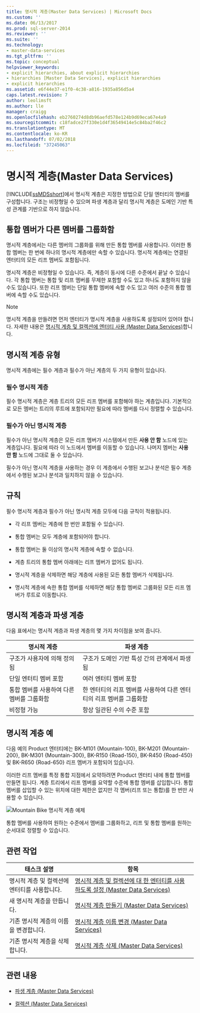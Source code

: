 ```yaml
---
title: 명시적 계층(Master Data Services) | Microsoft Docs
ms.custom: ''
ms.date: 06/13/2017
ms.prod: sql-server-2014
ms.reviewer: ''
ms.suite: ''
ms.technology:
- master-data-services
ms.tgt_pltfrm: ''
ms.topic: conceptual
helpviewer_keywords:
- explicit hierarchies, about explicit hierarchies
- hierarchies [Master Data Services], explicit hierarchies
- explicit hierarchies
ms.assetid: e6f44e37-e1f0-4c38-a816-1935a856d5a4
caps.latest.revision: 7
author: leolimsft
ms.author: lle
manager: craigg
ms.openlocfilehash: eb2760274d8db96aefd578e124b9d69eca67e4a9
ms.sourcegitcommit: c18fadce27f330e1d4f36549414e5c84ba2f46c2
ms.translationtype: MT
ms.contentlocale: ko-KR
ms.lasthandoff: 07/02/2018
ms.locfileid: "37245063"
---
```

# <a name="explicit-hierarchies-master-data-services"></a>명시적 계층(Master Data Services)
  [!INCLUDE[ssMDSshort](../includes/ssmdsshort-md.md)]에서 명시적 계층은 지정한 방법으로 단일 엔터티의 멤버를 구성합니다. 구조는 비정형일 수 있으며 파생 계층과 달리 명시적 계층은 도메인 기반 특성 관계를 기반으로 하지 않습니다.  
  
## <a name="consolidated-members-group-other-members"></a>통합 멤버가 다른 멤버를 그룹화함  
 명시적 계층에서는 다른 멤버의 그룹화를 위해 만든 통합 멤버를 사용합니다. 이러한 통합 멤버는 한 번에 하나의 명시적 계층에만 속할 수 있습니다. 명시적 계층에는 연결된 엔터티의 모든 리프 멤버도 포함됩니다.  
  
 명시적 계층은 비정형일 수 있습니다. 즉, 계층이 동시에 다른 수준에서 끝날 수 있습니다. 각 통합 멤버는 통합 및 리프 멤버를 무제한 포함할 수도 있고 하나도 포함하지 않을 수도 있습니다. 또한 리프 멤버는 단일 통합 멤버에 속할 수도 있고 여러 수준의 통합 멤버에 속할 수도 있습니다.  
  
> [!NOTE]  
>  명시적 계층을 만들려면 먼저 엔터티가 명시적 계층을 사용하도록 설정되어 있어야 합니다. 자세한 내용은 [명시적 계층 및 컬렉션에 엔터티 사용 &#40;Master Data Services&#41;](enable-an-entity-for-explicit-hierarchies-and-collections-master-data-services.md)합니다.  
  
## <a name="types-of-explicit-hierarchies"></a>명시적 계층 유형  
 명시적 계층에는 필수 계층과 필수가 아닌 계층의 두 가지 유형이 있습니다.  
  
### <a name="mandatory-explicit-hierarchy"></a>필수 명시적 계층  
 필수 명시적 계층은 계층 트리의 모든 리프 멤버를 포함해야 하는 계층입니다. 기본적으로 모든 멤버는 트리의 루트에 포함되지만 필요에 따라 멤버를 다시 정렬할 수 있습니다.  
  
### <a name="non-mandatory-explicit-hierarchy"></a>필수가 아닌 명시적 계층  
 필수가 아닌 명시적 계층은 모든 리프 멤버가 시스템에서 만든 **사용 안 함** 노드에 있는 계층입니다. 필요에 따라 이 노드에서 멤버를 이동할 수 있습니다. 나머지 멤버는 **사용 안 함** 노드에 그대로 둘 수 있습니다.  
  
 필수가 아닌 명시적 계층을 사용하는 경우 이 계층에서 수행된 보고나 분석은 필수 계층에서 수행된 보고나 분석과 일치하지 않을 수 있습니다.  
  
## <a name="rules"></a>규칙  
 필수 명시적 계층과 필수가 아닌 명시적 계층 모두에 다음 규칙이 적용됩니다.  
  
-   각 리프 멤버는 계층에 한 번만 포함될 수 있습니다.  
  
-   통합 멤버는 모두 계층에 포함되어야 합니다.  
  
-   통합 멤버는 둘 이상의 명시적 계층에 속할 수 없습니다.  
  
-   계층 트리의 통합 멤버 아래에는 리프 멤버가 없어도 됩니다.  
  
-   명시적 계층을 삭제하면 해당 계층에 사용된 모든 통합 멤버가 삭제됩니다.  
  
-   명시적 계층에 속한 통합 멤버를 삭제하면 해당 통합 멤버로 그룹화된 모든 리프 멤버가 루트로 이동합니다.  
  
## <a name="explicit-hierarchies-versus-derived-hierarchies"></a>명시적 계층과 파생 계층  
 다음 표에서는 명시적 계층과 파생 계층의 몇 가지 차이점을 보여 줍니다.  
  
|명시적 계층|파생 계층|  
|--------------------------|-------------------------|  
|구조가 사용자에 의해 정의됨|구조가 도메인 기반 특성 간의 관계에서 파생됨|  
|단일 엔터티 멤버 포함|여러 엔터티 멤버 포함|  
|통합 멤버를 사용하여 다른 멤버를 그룹화함|한 엔터티의 리프 멤버를 사용하여 다른 엔터티의 리프 멤버를 그룹화함|  
|비정형 가능|항상 일관된 수의 수준 포함|  
  
## <a name="explicit-hierarchy-example"></a>명시적 계층 예  
 다음 예의 Product 엔터티에는 BK-M101 {Mountain-100}, BK-M201 {Mountain-200}, BK-M301 {Mountain-300}, BK-R150 {Road-150}, BK-R450 {Road-450} 및 BK-R650 {Road-650} 리프 멤버가 포함되어 있습니다.  
  
 이러한 리프 멤버를 특정 통합 지점에서 요약하려면 Product 엔터티 내에 통합 멤버를 만들면 됩니다. 계층 트리에서 리프 멤버를 요약할 수준에 통합 멤버를 삽입합니다. 통합 멤버를 삽입할 수 있는 위치에 대한 제한은 없지만 각 멤버(리프 또는 통합)를 한 번만 사용할 수 있습니다.  
  
 ![Mountain Bike 명시적 계층 예제](../../2014/master-data-services/media/mds-conc-explicit-hierarchy.gif "Mountain Bike 명시적 계층 예제")  
  
 통합 멤버를 사용하여 원하는 수준에서 멤버를 그룹화하고, 리프 및 통합 멤버를 원하는 순서대로 정렬할 수 있습니다.  
  
## <a name="related-tasks"></a>관련 작업  
  
|태스크 설명|항목|  
|----------------------|-----------|  
|명시적 계층 및 컬렉션에 엔터티를 사용합니다.|[명시적 계층 및 컬렉션에 대 한 엔터티를 사용 하도록 설정 &#40;Master Data Services&#41;](enable-an-entity-for-explicit-hierarchies-and-collections-master-data-services.md)|  
|새 명시적 계층을 만듭니다.|[명시적 계층 만들기 &#40;Master Data Services&#41;](../../2014/master-data-services/create-an-explicit-hierarchy-master-data-services.md)|  
|기존 명시적 계층의 이름을 변경합니다.|[명시적 계층 이름 변경 &#40;Master Data Services&#41;](../../2014/master-data-services/change-an-explicit-hierarchy-name-master-data-services.md)|  
|기존 명시적 계층을 삭제합니다.|[명시적 계층 삭제 &#40;Master Data Services&#41;](../../2014/master-data-services/delete-an-explicit-hierarchy-master-data-services.md)|  
|||  
  
## <a name="related-content"></a>관련 내용  
  
-   [파생 계층 &#40;Master Data Services&#41;](../../2014/master-data-services/derived-hierarchies-master-data-services.md)  
  
-   [컬렉션 &#40;Master Data Services&#41;](../../2014/master-data-services/collections-master-data-services.md)  
  
  
